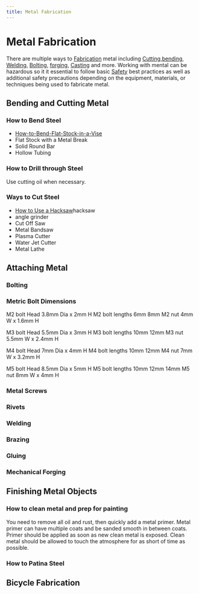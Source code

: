```yaml
---
title: Metal Fabrication
---
```


# Metal Fabrication

There are multiple ways to [Fabrication](fabrication.md) metal including [Cutting](cutting.md),[bending](bending.md), [Welding](welding.md), [Bolting](bolting.md), [forging](forging.md), [Casting](casting.md) and more. Working with mental can be hazardous so it it essential to follow basic [Safety](safety.md) best practices as well as additional safety precautions depending on the equipment, materials, or techniques being used to fabricate metal.

## Bending and Cutting Metal

### How to Bend Steel

- [How-to-Bend-Flat-Stock-in-a-Vise](/tutorials/how-to-bend-flat-stock-in-a-vise.md)
- Flat Stock with a Metal Break
- Solid Round Bar
- Hollow Tubing

### How to Drill through Steel

Use cutting oil when necessary.

### Ways to Cut Steel

- [How to Use a Hacksaw](how-to-use-a-hacksaw.md)hacksaw
- angle grinder
- Cut Off Saw
- Metal Bandsaw
- Plasma Cutter
- Water Jet Cutter
- Metal Lathe

## Attaching Metal

### Bolting

### Metric Bolt Dimensions

M2 bolt Head 3.8mm Dia x 2mm H M2 bolt lengths 6mm 8mm M2 nut 4mm W x 1.6mm H

M3 bolt Head 5.5mm Dia x 3mm H M3 bolt lengths 10mm 12mm M3 nut 5.5mm W x 2.4mm H

M4 bolt Head 7mm Dia x 4mm H M4 bolt lengths 10mm 12mm M4 nut 7mm W x 3.2mm H

M5 bolt Head 8.5mm Dia x 5mm H M5 bolt lengths 10mm 12mm 14mm M5 nut 8mm W x 4mm H

### Metal Screws

### Rivets

### Welding

### Brazing

### Gluing

### Mechanical Forging

## Finishing Metal Objects

### How to clean metal and prep for painting

You need to remove all oil and rust, then quickly add a metal primer. Metal primer can have multiple coats and be sanded smooth in between coats. Primer should be applied as soon as new clean metal is exposed. Clean metal should be allowed to touch the atmosphere for as short of time as possible.

### How to Patina Steel

## Bicycle Fabrication
